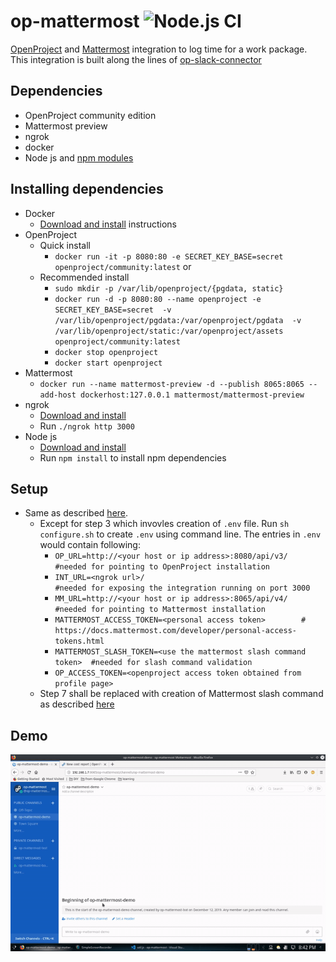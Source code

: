 # op-mattermost ![Node.js CI](https://github.com/girish17/op-mattermost/workflows/Node.js%20CI/badge.svg?branch=master)

[OpenProject](https://www.openproject.org/) and [Mattermost](https://mattermost.com/) integration to log time for a work package. This integration is built along the lines of [op-slack-connector](https://github.com/girish17/op-slack-connector)

## Dependencies

- OpenProject community edition
- Mattermost preview
- ngrok
- docker
- Node js and [npm modules](package.json)

## Installing dependencies

- Docker
  - [Download and install](https://docs.docker.com/install/) instructions
- OpenProject
  - Quick install
    - `docker run -it -p 8080:80 -e SECRET_KEY_BASE=secret openproject/community:latest` or
  - Recommended install
    - `sudo mkdir -p /var/lib/openproject/{pgdata, static}`
    - `docker run -d -p 8080:80 --name openproject -e SECRET_KEY_BASE=secret 
       -v /var/lib/openproject/pgdata:/var/openproject/pgdata 
       -v /var/lib/openproject/static:/var/openproject/assets 
       openproject/community:latest`
    - `docker stop openproject`
    - `docker start openproject`
- Mattermost
  - `docker run --name mattermost-preview -d --publish 8065:8065 --add-host dockerhost:127.0.0.1 mattermost/mattermost-preview`
- ngrok
  - [Download and install](https://ngrok.com/download)
  - Run `./ngrok http 3000`
- Node js
  - [Download and install](https://nodejs.org/en/download/)
  - Run `npm install` to install npm dependencies

## Setup

- Same as described [here](https://github.com/girish17/op-slack-connector#setup-and-contribution-guidelines).
  - Except for step 3 which invovles creation of `.env` file. Run `sh configure.sh` to create `.env` using command line. The entries in `.env` would contain following:
    - `OP_URL=http://<your host or ip address>:8080/api/v3/    #needed for pointing to OpenProject installation`
    - `INT_URL=<ngrok url>/                                   #needed for exposing the integration running on port 3000`
    - `MM_URL=http://<your host or ip address>:8065/api/v4/    #needed for pointing to Mattermost installation`  
    - `MATTERMOST_ACCESS_TOKEN=<personal access token>        # https://docs.mattermost.com/developer/personal-access-tokens.html`
    - `MATTERMOST_SLASH_TOKEN=<use the mattermost slash command token>  #needed for slash command validation`
    - `OP_ACCESS_TOKEN=<openproject access token obtained from profile page>`
  - Step 7 shall be replaced with creation of Mattermost slash command as described [here](https://docs.mattermost.com/developer/slash-commands.html)

## Demo

![Demo](resource/op-mattermost-demo.gif)
